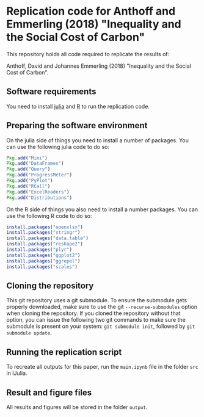 # Replication code for Anthoff and Emmerling (2018) "Inequality and the Social Cost of Carbon"

This repository holds all code required to replicate the results of:

Anthoff, David and Johannes Emmerling (2018) "Inequality and the Social Cost of Carbon".

## Software requirements

You need to install [julia](http://julialang.org/) and [R](https://www.r-project.org/) to run the replication code.

## Preparing the software environment

On the julia side of things you need to install a number of packages. You can use the following julia code to do so:

````julia
Pkg.add("Mimi")
Pkg.add("DataFrames")
Pkg.add("Query")
Pkg.add("ProgressMeter")
Pkg.add("PyPlot")
Pkg.add("RCall")
Pkg.add("ExcelReaders")
Pkg.add("Distributions")
````

On the R side of things you also need to install a number packages. You can use the following R code to do so:

````R
install.packages("openxlsx")
install.packages("stringr")
install.packages("data.table")
install.packages("reshape2")
install.packages("plyr")
install.packages("ggplot2")
install.packages("ggrepel")
install.packages("scales")
````

## Cloning the repository

This git repository uses a git submodule. To ensure the submodule gets properly downloaded, make sure to use the
git ``--recurse-submodules`` option when cloning the repository. If you cloned the repository without that option,
you can issue the following two git commands to make sure the submodule is present on your system:
``git submodule init``, followed by ``git submodule update``.

## Running the replication script

To recreate all outputs for this paper, run the ``main.ipynb`` file in the folder ``src`` in IJulia.

## Result and figure files

All results and figures will be stored in the folder ``output``.

